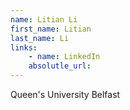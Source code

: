 ```yaml
---
name: Litian Li
first_name: Litian
last_name: Li
links:
	- name: LinkedIn
	absolutle_url:
---
```

Queen's University Belfast

